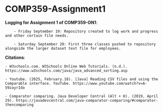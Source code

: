 # COMP359-Assignment1
**Logging for Assignment 1 of COMP359-ON1**:

        - Friday September 19: Repository created to log work and progress and other certain file needs.
        
        - Saturday September 20: First three classes pushed to repository alongside the larger dataset text file for employees. 

**Citations**:

    - W3schools.com. W3Schools Online Web Tutorials. (n.d.). https://www.w3schools.com/java/java_advanced_sorting.asp
    
    - Youtube. (2025, February.18). [Java] Reading CSV files and using the Comparable interface. YouTube. https://www.youtube.com/watch?v=A-59zayrIdo
    
    - Comparator comparing. Java Developer Central (Alt + H). (2019, April 29). https://javadevcentral.com/java-comparator-comparing/#comparator-thencomparing 

